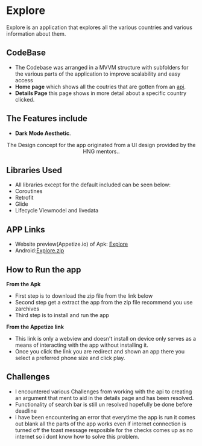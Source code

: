 # Explore 


Explore is an application that explores all the various countries and various information about them. 

## CodeBase
* The Codebase was arranged in a MVVM structure with subfolders for the various parts of the application to improve scalability and easy access
* **Home page** which shows all the coutries that are gotten from an <a href="https://restcountries.com/v3.1/all">api</a>.
* **Details Page** this page shows in more detail about a specific country clicked.

## The Features include
* **Dark Mode Aesthetic**.


<p align="center">
	The Design concept for the app originated from a UI design provided by the HNG mentors.. 
</p>


## Libraries Used
* All libraries except for the default included can be seen below:
* Coroutines
* Retrofit
* Glide
* Lifecycle Viewmodel and livedata


## APP Links
* Website preview(Appetize.io) of Apk: <a href="https://appetize.io/app/6bs26twmsh2p7onlcopauk3fwe">Explore</a>
* Android:[Explore.zip](https://github.com/Esetobore/Explore/files/10000737/Explore.zip)


## How to Run the app
**From the Apk**
*  First step is to download the zip file from the link below 
*  Second step get a extract the app from the zip file recommend you use zarchives
*  Third step is to install and run the app 

**From the Appetize link**
*  This link is only a webview and doesn't install on device only serves as a means of interacting with the app without installing it.
*  Once you click the link you are redirect and shown an app there you select a preferred phone size and click play.

## Challenges
*  I encountered various Challenges from working with the api to creating an argument that ment to aid in the details page and has been resolved.
*  Functionality of search bar is still un resolved hopefully be done before deadline
*  i have been encountering an error that everytime the app is run it comes out blank all the parts of the app works even if internet connection is turned off the toast message resposible for the checks comes up as no internet so i dont know how to solve this problem.






